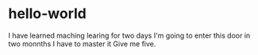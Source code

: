 # hello-world
I have learned maching learing  for two days
I'm going to enter this door in two monnths
I have to master it
Give me five.
